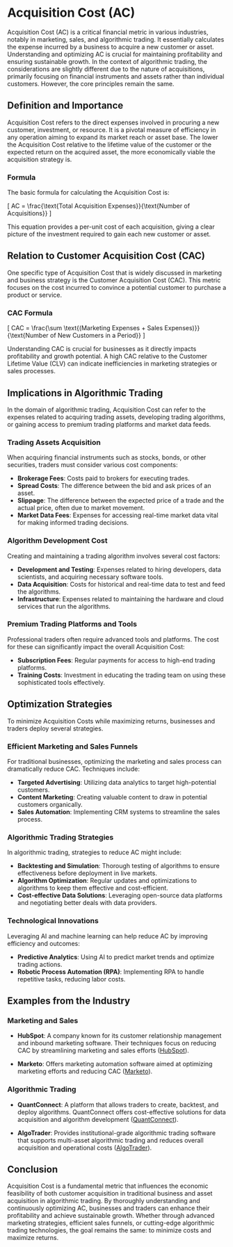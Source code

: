 # Acquisition Cost (AC)

Acquisition Cost (AC) is a critical financial metric in various industries, notably in marketing, sales, and algorithmic trading. It essentially calculates the expense incurred by a business to acquire a new customer or asset. Understanding and optimizing AC is crucial for maintaining profitability and ensuring sustainable growth. In the context of algorithmic trading, the considerations are slightly different due to the nature of acquisitions, primarily focusing on financial instruments and assets rather than individual customers. However, the core principles remain the same.

## Definition and Importance

Acquisition Cost refers to the direct expenses involved in procuring a new customer, investment, or resource. It is a pivotal measure of efficiency in any operation aiming to expand its market reach or asset base. The lower the Acquisition Cost relative to the lifetime value of the customer or the expected return on the acquired asset, the more economically viable the acquisition strategy is.

### Formula

The basic formula for calculating the Acquisition Cost is:

\[
AC = \frac{\text{Total Acquisition Expenses}}{\text{Number of Acquisitions}}
\]

This equation provides a per-unit cost of each acquisition, giving a clear picture of the investment required to gain each new customer or asset.

## Relation to Customer Acquisition Cost (CAC)

One specific type of Acquisition Cost that is widely discussed in marketing and business strategy is the Customer Acquisition Cost (CAC). This metric focuses on the cost incurred to convince a potential customer to purchase a product or service.

### CAC Formula

\[
CAC = \frac{\sum \text{(Marketing Expenses + Sales Expenses)}}{\text{Number of New Customers in a Period}}
\]

Understanding CAC is crucial for businesses as it directly impacts profitability and growth potential. A high CAC relative to the Customer Lifetime Value (CLV) can indicate inefficiencies in marketing strategies or sales processes.

## Implications in Algorithmic Trading

In the domain of algorithmic trading, Acquisition Cost can refer to the expenses related to acquiring trading assets, developing trading algorithms, or gaining access to premium trading platforms and market data feeds.

### Trading Assets Acquisition

When acquiring financial instruments such as stocks, bonds, or other securities, traders must consider various cost components:
- **Brokerage Fees**: Costs paid to brokers for executing trades.
- **Spread Costs**: The difference between the bid and ask prices of an asset.
- **Slippage**: The difference between the expected price of a trade and the actual price, often due to market movement.
- **Market Data Fees**: Expenses for accessing real-time market data vital for making informed trading decisions.

### Algorithm Development Cost

Creating and maintaining a trading algorithm involves several cost factors:
- **Development and Testing**: Expenses related to hiring developers, data scientists, and acquiring necessary software tools.
- **Data Acquisition**: Costs for historical and real-time data to test and feed the algorithms.
- **Infrastructure**: Expenses related to maintaining the hardware and cloud services that run the algorithms.

### Premium Trading Platforms and Tools

Professional traders often require advanced tools and platforms. The cost for these can significantly impact the overall Acquisition Cost:
- **Subscription Fees**: Regular payments for access to high-end trading platforms.
- **Training Costs**: Investment in educating the trading team on using these sophisticated tools effectively.

## Optimization Strategies

To minimize Acquisition Costs while maximizing returns, businesses and traders deploy several strategies.

### Efficient Marketing and Sales Funnels

For traditional businesses, optimizing the marketing and sales process can dramatically reduce CAC. Techniques include:
- **Targeted Advertising**: Utilizing data analytics to target high-potential customers.
- **Content Marketing**: Creating valuable content to draw in potential customers organically.
- **Sales Automation**: Implementing CRM systems to streamline the sales process.

### Algorithmic Trading Strategies

In algorithmic trading, strategies to reduce AC might include:
- **Backtesting and Simulation**: Thorough testing of algorithms to ensure effectiveness before deployment in live markets.
- **Algorithm Optimization**: Regular updates and optimizations to algorithms to keep them effective and cost-efficient.
- **Cost-effective Data Solutions**: Leveraging open-source data platforms and negotiating better deals with data providers.

### Technological Innovations

Leveraging AI and machine learning can help reduce AC by improving efficiency and outcomes:
- **Predictive Analytics**: Using AI to predict market trends and optimize trading actions.
- **Robotic Process Automation (RPA)**: Implementing RPA to handle repetitive tasks, reducing labor costs.

## Examples from the Industry

### Marketing and Sales

- **HubSpot**: A company known for its customer relationship management and inbound marketing software. Their techniques focus on reducing CAC by streamlining marketing and sales efforts ([HubSpot](https://www.hubspot.com/)).
  
- **Marketo**: Offers marketing automation software aimed at optimizing marketing efforts and reducing CAC ([Marketo](https://www.marketo.com/)).

### Algorithmic Trading

- **QuantConnect**: A platform that allows traders to create, backtest, and deploy algorithms. QuantConnect offers cost-effective solutions for data acquisition and algorithm development ([QuantConnect](https://www.quantconnect.com/)).

- **AlgoTrader**: Provides institutional-grade algorithmic trading software that supports multi-asset algorithmic trading and reduces overall acquisition and operational costs ([AlgoTrader](https://www.algotrader.com/)).

## Conclusion

Acquisition Cost is a fundamental metric that influences the economic feasibility of both customer acquisition in traditional business and asset acquisition in algorithmic trading. By thoroughly understanding and continuously optimizing AC, businesses and traders can enhance their profitability and achieve sustainable growth. Whether through advanced marketing strategies, efficient sales funnels, or cutting-edge algorithmic trading technologies, the goal remains the same: to minimize costs and maximize returns.